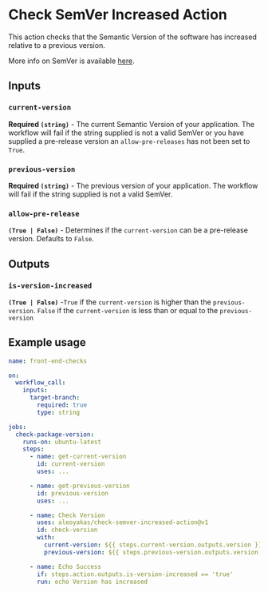 # Check SemVer Increased Action

This action checks that the Semantic Version of the software has increased
relative to a previous version.

More info on SemVer is available [here](https://semver.org/).

## Inputs

### `current-version`

**Required `(string)`** - The current Semantic Version of your application. The
workflow will fail if the string supplied is not a valid SemVer or you have
supplied a pre-release version an `allow-pre-releases` has not been set to
`True`.

### `previous-version`

**Required `(string)`** - The previous version of your application. The workflow
will fail if the string supplied is not a valid SemVer.

### `allow-pre-release`

**`(True | False)`** - Determines if the `current-version` can be a pre-release
version. Defaults to `False`.

## Outputs

### `is-version-increased`

**`(True | False)`** -`True` if the `current-version` is higher than the
`previous-version`. `False` if the `current-version` is less than or equal to
the `previous-version`

## Example usage

```yaml
name: front-end-checks

on:
  workflow_call:
    inputs:
      target-branch:
        required: true
        type: string

jobs:
  check-package-version:
    runs-on: ubuntu-latest
    steps:
      - name: get-current-version
        id: current-version
        uses: ...

      - name: get-previous-version
        id: previous-version
        uses: ...

      - name: Check Version
        uses: aleoyakas/check-semver-increased-action@v1
        id: check-version
        with:
          current-version: ${{ steps.current-version.outputs.version }}
          previous-version: ${{ steps.previous-version.outputs.version }}

      - name: Echo Success
        if: steps.action.outputs.is-version-increased == 'true'
        run: echo Version has increased
```
